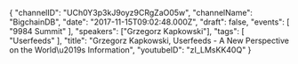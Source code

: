{
    "channelID": "UCh0Y3p3kJ9oyz9CRgZaO05w",
    "channelName": "BigchainDB",
    "date": "2017-11-15T09:02:48.000Z",
    "draft": false,
    "events": [
        "9984 Summit"
    ],
    "speakers": ["Grzegorz Kapkowski"],
    "tags": [
        "Userfeeds"
    ],
    "title": "Grzegorz Kapkowski, Userfeeds - A New Perspective on the World\u2019s Information",
    "youtubeID": "zI_LMsKK40Q"
}
